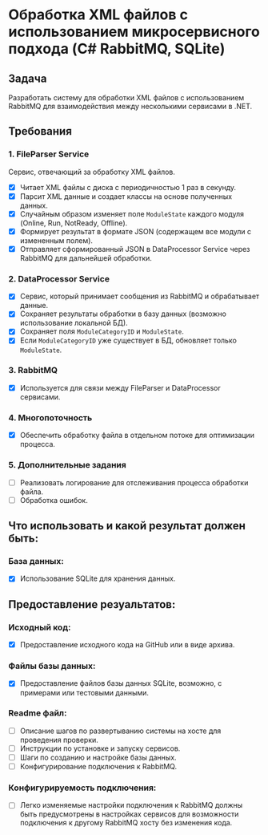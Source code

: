 # Обработка XML файлов с использованием микросервисного подхода (C# RabbitMQ, SQLite)

## Задача
Разработать систему для обработки XML файлов с использованием RabbitMQ для взаимодействия между несколькими сервисами в .NET.

## Требования

### 1. FileParser Service
Сервис, отвечающий за обработку XML файлов.
- [x] Читает XML файлы с диска с периодичностью 1 раз в секунду.
- [x] Парсит XML данные и создает классы на основе полученных данных.
- [x] Случайным образом изменяет поле `ModuleState` каждого модуля (Online, Run, NotReady, Offline). 
- [x] Формирует результат в формате JSON (содержащем все модули с измененным полем). 
- [x] Отправляет сформированный JSON в DataProcessor Service через RabbitMQ для дальнейшей обработки.

### 2. DataProcessor Service
- [x] Сервис, который принимает сообщения из RabbitMQ и обрабатывает данные. 
- [x] Сохраняет результаты обработки в базу данных (возможно использование локальной БД). 
- [x] Сохраняет поля `ModuleCategoryID` и `ModuleState`.
- [x] Если `ModuleCategoryID` уже существует в БД, обновляет только `ModuleState`.

### 3. RabbitMQ
- [x] Используется для связи между FileParser и DataProcessor сервисами.

### 4. Многопоточность
- [x] Обеспечить обработку файла в отдельном потоке для оптимизации процесса.

### 5. Дополнительные задания
- [ ] Реализовать логирование для отслеживания процесса обработки файла.
- [ ] Обработка ошибок.

## Что использовать и какой результат должен быть:

### База данных:
- [x] Использование SQLite для хранения данных.

## Предоставление резуальтатов:

### Исходный код:
- [x] Предоставление исходного кода на GitHub или в виде архива.

### Файлы базы данных:
- [x] Предоставление файлов базы данных SQLite, возможно, с примерами или тестовыми данными.

### Readme файл:
- [ ] Описание шагов по развертыванию системы на хосте для проведения проверки.
- [ ] Инструкции по установке и запуску сервисов.
- [ ] Шаги по созданию и настройке базы данных.
- [ ] Конфигурирование подключения к RabbitMQ.

### Конфигурируемость подключения:
- [ ] Легко изменяемые настройки подключения к RabbitMQ должны быть предусмотрены в настройках сервисов для возможности подключения к другому RabbitMQ хосту без изменения кода.
